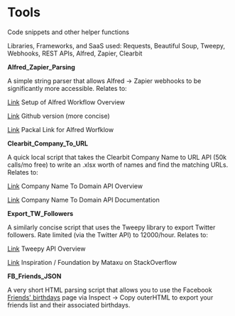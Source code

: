 # Tools
Code snippets and other helper functions

Libraries, Frameworks, and SaaS used:
Requests, Beautiful Soup, Tweepy, Webhooks, REST APIs, Alfred, Zapier, Clearbit

**Alfred_Zapier_Parsing**

A simple string parser that allows Alfred -> Zapier webhooks to be significantly more accessible. Relates to:

[Link](https://zapier.com/blog/zapier-for-alfred/) Setup of Alfred Workflow Overview 

[Link](https://github.com/zapier/zapier-for-alfred) Github version (more concise) 

[Link](http://www.packal.org/workflow/zapier-alfred) Packal Link for Alfred Worfklow 



**Clearbit_Company_To_URL**

A quick local script that takes the Clearbit Company Name to URL API (50k calls/mo free) to write an .xlsx worth of names and find the matching URLs. Relates to:

[Link](https://blog.clearbit.com/company-name-to-domain-api/) Company Name To Domain API Overview

[Link](https://dashboard.clearbit.com/docs#name-to-domain-api) Company Name To Domain API Documentation



**Export_TW_Followers**

A similarly concise script that uses the Tweepy library to export Twitter followers. Rate limited (via the Twitter API) to 12000/hour. Relates to:

[Link](http://docs.tweepy.org/en/v3.2.0/api.html) Tweepy API Overview


[Link](https://stackoverflow.com/users/4994901/mataxu) Inspiration / Foundation by Mataxu on StackOverflow


**FB_Friends_JSON**

A very short HTML parsing script that allows you to use the Facebook [Friends' birthdays](https://www.facebook.com/events/birthdays/) page via Inspect -> Copy outerHTML to export your friends list and their associated birthdays.

